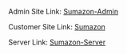 Admin Site Link: [Sumazon-Admin](https://github.com/kapish-patel/Sumazon-Admin)  


Customer Site Link: [Sumazon](https://github.com/kapish-patel/Sumazon)  


Server Link: [Sumazon-Server](https://github.com/kapish-patel/Sumazon-Server)

